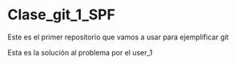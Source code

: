 # Clase_git_1_SPF
Este es el primer repositorio que vamos a usar para ejemplificar git

Esta es la solución al problema por el user_1
